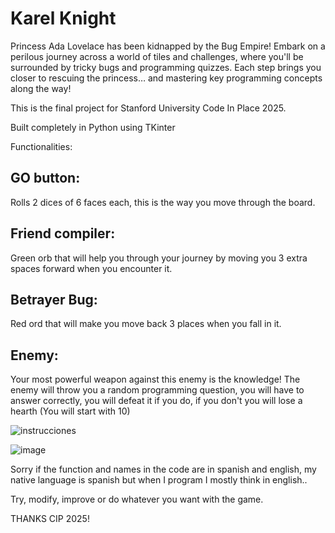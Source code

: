 # Karel Knight

Princess Ada Lovelace has been kidnapped by the Bug Empire! Embark on a perilous journey across a world of tiles and challenges, where you'll be surrounded by tricky bugs and programming quizzes. Each step brings you closer to rescuing the princess… and mastering key programming concepts along the way!

This is the final project for Stanford University Code In Place 2025.

Built completely in Python using TKinter

Functionalities:

## GO button:
Rolls 2 dices of 6 faces each, this is the way you move through the board.

## Friend compiler:
Green orb that will help you through your journey by moving you 3 extra spaces forward when you encounter it.

## Betrayer Bug:
Red ord that will make you move back 3 places when you fall in it.

## Enemy:
Your most powerful weapon against this enemy is the knowledge! The enemy will throw you a random programming question, you will have to answer correctly,
you will defeat it if you do, if you don't you will lose a hearth (You will start with 10)

![instrucciones](https://github.com/user-attachments/assets/b9c6bfa2-0bd4-4dfd-84ff-e7e6274a3433)


![image](https://github.com/user-attachments/assets/f46f975a-1a97-4258-81bc-057b53339850)


Sorry if the function and names in the code are in spanish and english, my native language is spanish but when I program I mostly think in english..

Try, modify, improve or do whatever you want with the game.

THANKS CIP 2025!


